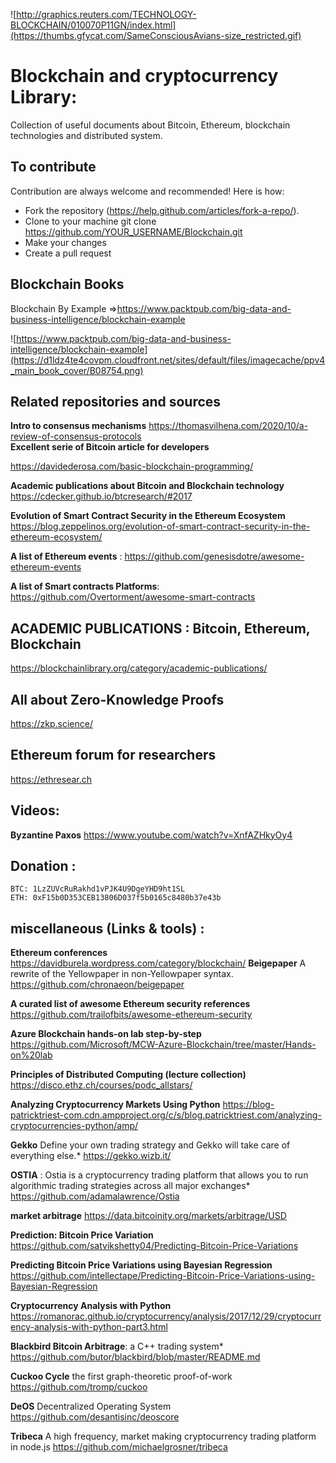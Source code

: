 
![http://graphics.reuters.com/TECHNOLOGY-BLOCKCHAIN/010070P11GN/index.html](https://thumbs.gfycat.com/SameConsciousAvians-size_restricted.gif)

# Blockchain and cryptocurrency Library:
Collection of useful documents about Bitcoin, Ethereum, blockchain technologies and distributed system.
## To contribute
Contribution are always welcome and recommended! Here is how:

 * Fork the repository (https://help.github.com/articles/fork-a-repo/).
 * Clone to your machine git clone https://github.com/YOUR_USERNAME/Blockchain.git
 * Make your changes
 * Create a pull request

## Blockchain Books
Blockchain By Example =>https://www.packtpub.com/big-data-and-business-intelligence/blockchain-example

![https://www.packtpub.com/big-data-and-business-intelligence/blockchain-example](https://d1ldz4te4covpm.cloudfront.net/sites/default/files/imagecache/ppv4_main_book_cover/B08754.png)


## Related repositories and sources

**Intro to consensus mechanisms**
https://thomasvilhena.com/2020/10/a-review-of-consensus-protocols<br>
**Excellent serie of Bitcoin article for developers**

https://davidederosa.com/basic-blockchain-programming/

**Academic publications about Bitcoin and Blockchain technology**
https://cdecker.github.io/btcresearch/#2017

**Evolution of Smart Contract Security in the Ethereum Ecosystem**
https://blog.zeppelinos.org/evolution-of-smart-contract-security-in-the-ethereum-ecosystem/

**A list of Ethereum events** :
https://github.com/genesisdotre/awesome-ethereum-events

**A list of Smart contracts Platforms**:
https://github.com/Overtorment/awesome-smart-contracts

##  ACADEMIC PUBLICATIONS : Bitcoin, Ethereum, Blockchain
https://blockchainlibrary.org/category/academic-publications/

##  All about Zero-Knowledge Proofs
https://zkp.science/

## Ethereum forum for researchers
https://ethresear.ch

## Videos:
**Byzantine Paxos**
https://www.youtube.com/watch?v=XnfAZHkyOy4

## Donation :

    BTC: 1LzZUVcRuRakhd1vPJK4U9DgeYHD9ht1SL
    ETH: 0xF15b0D353CEB13806D037f5b0165c8480b37e43b



## miscellaneous (Links & tools) :
**Ethereum conferences**
https://davidburela.wordpress.com/category/blockchain/
**Beigepaper**
A rewrite of the Yellowpaper in non-Yellowpaper syntax.
https://github.com/chronaeon/beigepaper

**A curated list of awesome Ethereum security references**
https://github.com/trailofbits/awesome-ethereum-security

**Azure Blockchain hands-on lab step-by-step**
https://github.com/Microsoft/MCW-Azure-Blockchain/tree/master/Hands-on%20lab

**Principles of Distributed Computing (lecture collection)** 
https://disco.ethz.ch/courses/podc_allstars/

**Analyzing Cryptocurrency Markets Using Python**
https://blog-patricktriest-com.cdn.ampproject.org/c/s/blog.patricktriest.com/analyzing-cryptocurrencies-python/amp/

**Gekko** Define your own trading strategy and Gekko will take care of everything else.*
https://gekko.wizb.it/

**OSTIA** : Ostia is a cryptocurrency trading platform that allows you to run algorithmic trading strategies across all major exchanges*
https://github.com/adamalawrence/Ostia

**market arbitrage**
https://data.bitcoinity.org/markets/arbitrage/USD

**Prediction: Bitcoin Price Variation**
https://github.com/satvikshetty04/Predicting-Bitcoin-Price-Variations

**Predicting Bitcoin Price Variations using Bayesian Regression**
https://github.com/intellectape/Predicting-Bitcoin-Price-Variations-using-Bayesian-Regression

**Cryptocurrency Analysis with Python**
https://romanorac.github.io/cryptocurrency/analysis/2017/12/29/cryptocurrency-analysis-with-python-part3.html

**Blackbird Bitcoin Arbitrage**: a C++ trading system*
https://github.com/butor/blackbird/blob/master/README.md

**Cuckoo Cycle** the first graph-theoretic proof-of-work
https://github.com/tromp/cuckoo

**DeOS** Decentralized Operating System https://github.com/desantisinc/deoscore

**Tribeca** A high frequency, market making cryptocurrency trading platform in node.js
https://github.com/michaelgrosner/tribeca
